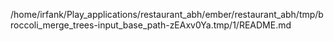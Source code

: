 /home/irfank/Play_applications/restaurant_abh/ember/restaurant_abh/tmp/broccoli_merge_trees-input_base_path-zEAxv0Ya.tmp/1/README.md